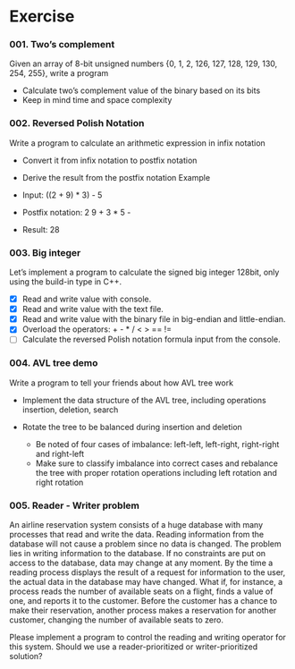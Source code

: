 # Exercise

### 001. Two’s complement
Given an array of 8-bit unsigned numbers {0, 1, 2, 126, 127, 128, 129, 130, 254, 255}, write a program
- Calculate two’s complement value of the binary based on its bits
- Keep in mind time and space complexity

### 002. Reversed Polish Notation
Write a program to calculate an arithmetic expression in infix notation
- Convert it from infix notation to postfix notation
- Derive the result from the postfix notation
Example

- Input: ((2 + 9) * 3) - 5
- Postfix notation: 2 9 + 3 * 5 -
- Result: 28

### 003. Big integer
Let’s implement a program to calculate the signed big integer 128bit, only using the build-in type in C++.
- [x] Read and write value with console.
- [x] Read and write value with the text file.
- [x] Read and write value with the binary file in big-endian and little-endian.
- [x] Overload the operators: + - * / < > == !=
- [ ] Calculate the reversed Polish notation formula input from the console.

### 004. AVL tree demo
Write a program to tell your friends about how AVL tree work

- Implement the data structure of the AVL tree, including operations insertion, deletion, search

- Rotate the tree to be balanced during insertion and deletion
    - Be noted of four cases of imbalance: left-left, left-right, right-right and right-left
    - Make sure to classify imbalance into correct cases and rebalance the tree with proper rotation operations including left rotation and right rotation

### 005. Reader - Writer problem

An airline reservation system consists of a huge database with many processes that read and write the data. Reading information from the database will not cause a problem since no data is changed. The problem lies in writing information to the database. If no constraints are put on access to the database, data may change at any moment. By the time a reading process displays the result of a request for information to the user, the actual data in the database may have changed. What if, for instance, a process reads the number of available seats on a flight, finds a value of one, and reports it to the customer. Before the customer has a chance to make their reservation, another process makes a reservation for another customer, changing the number of available seats to zero.

Please implement a program to control the reading and writing operator for this system. Should we use a reader-prioritized or writer-prioritized solution?